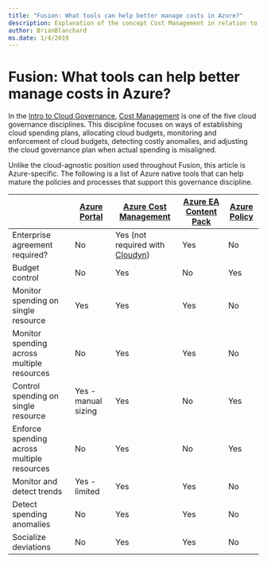```yaml
---
title: "Fusion: What tools can help better manage costs in Azure?"
description: Explanation of the concept Cost Management in relation to cloud governance
author: BrianBlanchard
ms.date: 1/4/2019
---
```


<!-- markdownlint-disable MD026 -->

# Fusion: What tools can help better manage costs in Azure?

In the [Intro to Cloud Governance](../overview.md), [Cost Management](overview.md) is one of the five cloud governance disciplines. This discipline focuses on ways of establishing cloud spending plans, allocating cloud budgets, monitoring and enforcement of cloud budgets, detecting costly anomalies, and adjusting the cloud governance plan when actual spending is misaligned.

Unlike the cloud-agnostic position used throughout Fusion, this article is Azure-specific. The following is a list of Azure native tools that can help mature the policies and processes that support this governance discipline.

|  | [Azure Portal](https://azure.microsoft.com/features/azure-portal/)  | [Azure Cost Management](/azure/cost-management/overview-cost-mgt)  | [Azure EA Content Pack](/power-bi/service-connect-to-azure-enterprise)  | [Azure Policy](/azure/governance/policy/overview) |
|---------|---------|---------|---------|---------|
|Enterprise agreement required?     | No         | Yes (not required with [Cloudyn](/azure/cost-management/overview))         | Yes         | No         |
|Budget control     | No         | Yes         | No         | Yes         |
|Monitor spending on single resource    | Yes         | Yes         | Yes         | No         |
|Monitor spending across multiple resources    | No         | Yes        | Yes         | No         |
|Control spending on single resource     | Yes - manual sizing         | Yes         | No         | Yes         |
|Enforce spending across multiple resources    | No         | Yes         | No         | Yes         |
|Monitor and detect trends     | Yes - limited         | Yes        | Yes         | No         |
|Detect spending anomalies     | No         | Yes        | Yes         | No        |
|Socialize deviations     | No        | Yes        | Yes        | No        |

<!-- markdownlint-enable MD026 -->
